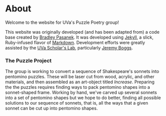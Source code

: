 # About

Welcome to the website for UVa's Puzzle Poetry group! 

This website was originally developed (and has been adapted from) a code base created by [Bradley Pasanek](http://www.engl.virginia.edu/people/bmp7e). It was developed using [Jekyll](https://jekyllrb.com/), a slick, Ruby-infused flavor of [Markdown](https://daringfireball.net/projects/markdown/). Development efforts were greatly assisted by the [UVa Scholar's Lab](http://scholarslab.org/), particularly [Jeremy Boggs](http://scholarslab.org/people/jeremy-boggs/). 

### The Puzzle Project
The group is working to convert a sequence of Shakespeare's sonnets into pentomino puzzles. These will be laser cut from wood, acrylic, and other materials, and then assembled as an art-object titled _Increase_. Preparing the the puzzles requires finding ways to pack pentomino shapes into a sonnet-shaped frame. Working by hand, we've carved up several sonnets into a set of pentomino shapes but we hope to do better, finding all possible solutions to our sequence of sonnets, that is, all the ways that a given sonnet can be cut up into pentomino shapes. 

<!-- add a bulkier description here -- > 

### Contact Information

Professor Pasanek ([bmp7e@virginia.edu](<mailto:bmp7e@virginia.edu>)) is your best bet for questions, corrections and comments on anything from the aesthetics of a particular puzzle or math mistakes. 

Inquiries about website bugs can be referred to Timothy Schott (<mailto:tcs9pk@virginia.edu>)--who will try his best.

The Github repository for this website can be found [here](https://github.com/bpasanek/puzzlepoesis).

The Github repository for the code used to "solve" our puzzles can be found [here](https://github.com/bpasanek/puzzlecode).